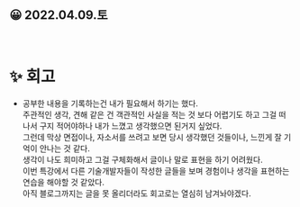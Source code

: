 ## 😀 2022.04.09.토

<br/>

# ✨ 회고
- 공부한 내용을 기록하는건 내가 필요해서 하기는 했다.  
주관적인 생각, 견해 같은 건 객관적인 사실을 적는 것 보다 어렵기도 하고 그걸 떠나서 구지 적어야하나 내가 느꼈고 생각했으면 된거지 싶었다.    
그런데 막상 면접이나, 자소서를 쓰려고 보면 당시 생각했던 것들이나, 느낀게 잘 기억이 안나는 것 같다.  
생각이 나도 희미하고 그걸 구체화해서 글이나 말로 표현을 하기 어려웠다.  
이번 특강에서 다른 기술개발자들이 작성한 글들을 보며 경험이나 생각을 표현하는 연습을 해야할 것 같았다.  
아직 블로그까지는 글을 못 올리더라도 회고로는 열심히 남겨놔야겠다.  